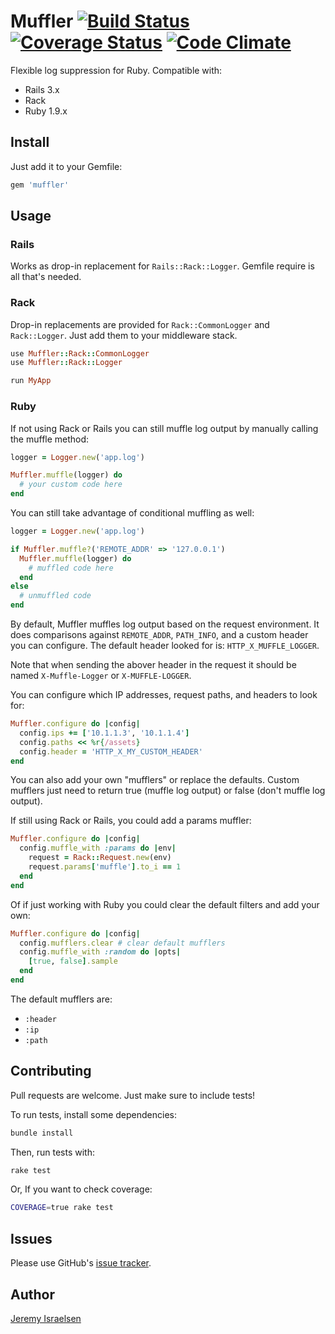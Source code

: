 Muffler [![Build Status](https://secure.travis-ci.org/jisraelsen/muffler.png?branch=master)](http://travis-ci.org/jisraelsen/muffler) [![Coverage Status](https://coveralls.io/repos/jisraelsen/muffler/badge.png?branch=master)](https://coveralls.io/r/jisraelsen/muffler) [![Code Climate](https://codeclimate.com/badge.png)](https://codeclimate.com/github/jisraelsen/muffler)
========

Flexible log suppression for Ruby. Compatible with:

 * Rails 3.x
 * Rack
 * Ruby 1.9.x

Install
-------

Just add it to your Gemfile:

```ruby
gem 'muffler'
```

Usage
-----

### Rails

Works as drop-in replacement for `Rails::Rack::Logger`.  Gemfile require
is all that's needed.

### Rack

Drop-in replacements are provided for `Rack::CommonLogger` and
`Rack::Logger`.  Just add them to your middleware stack.

```ruby
use Muffler::Rack::CommonLogger
use Muffler::Rack::Logger

run MyApp
```

### Ruby

If not using Rack or Rails you can still muffle log output by manually
calling the muffle method:

```ruby
logger = Logger.new('app.log')

Muffler.muffle(logger) do
  # your custom code here
end
```

You can still take advantage of conditional muffling as well:

```ruby
logger = Logger.new('app.log')

if Muffler.muffle?('REMOTE_ADDR' => '127.0.0.1')
  Muffler.muffle(logger) do
    # muffled code here
  end
else
  # unmuffled code
end
```

By default, Muffler muffles log output based on the request environment.
It does comparisons against `REMOTE_ADDR`, `PATH_INFO`, and a custom
header you can configure.  The default header looked for is: 
`HTTP_X_MUFFLE_LOGGER`.

Note that when sending the abover header in the request it should be
named `X-Muffle-Logger` or `X-MUFFLE-LOGGER`.

You can configure which IP addresses, request paths, and headers to look
for:

```ruby
Muffler.configure do |config|
  config.ips += ['10.1.1.3', '10.1.1.4']
  config.paths << %r{/assets}
  config.header = 'HTTP_X_MY_CUSTOM_HEADER'
end
```

You can also add your own "mufflers" or replace the defaults.  Custom
mufflers just need to return true (muffle log output) or false (don't
muffle log output).

If still using Rack or Rails, you could add a params muffler:

```ruby
Muffler.configure do |config|
  config.muffle_with :params do |env|
    request = Rack::Request.new(env)
    request.params['muffle'].to_i == 1
  end
end
```

Of if just working with Ruby you could clear the default filters and add
your own:

```ruby
Muffler.configure do |config|
  config.mufflers.clear # clear default mufflers
  config.muffle_with :random do |opts|
    [true, false].sample
  end
end
```

The default mufflers are:

  * `:header`
  * `:ip`
  * `:path`

Contributing
------------

Pull requests are welcome.  Just make sure to include tests!

To run tests, install some dependencies:

```bash
bundle install
```

Then, run tests with:

```bash
rake test
```

Or, If you want to check coverage:

```bash
COVERAGE=true rake test
```

Issues
------

Please use GitHub's [issue tracker](http://github.com/jisraelsen/muffler/issues).

Author
------

[Jeremy Israelsen](http://github.com/jisraelsen)

